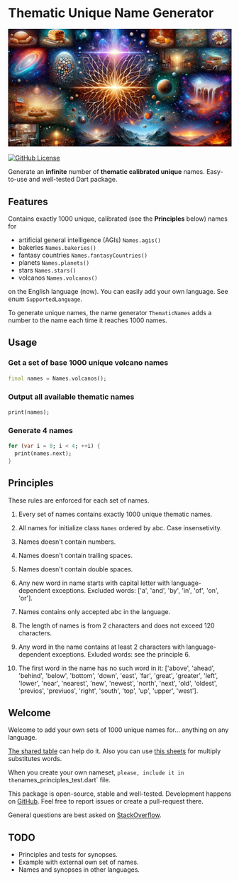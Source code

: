 # Thematic Unique Name Generator

![Cover - Thematic Names](https://raw.githubusercontent.com/signmotion/thematic_names/master/images/cover.webp)

[![GitHub License](https://img.shields.io/badge/license-MIT-blue.svg)](https://raw.githubusercontent.com/signmotion/id_gen/master/LICENSE)

Generate an **infinite** number of **thematic calibrated unique** names.
Easy-to-use and well-tested Dart package.

## Features

Contains exactly 1000 unique, calibrated (see the **Principles** below) names for

- artificial general intelligence (AGIs) `Names.agis()`
- bakeries `Names.bakeries()`
- fantasy countries `Names.fantasyCountries()`
- planets `Names.planets()`
- stars `Names.stars()`
- volcanos `Names.volcanos()`

on the English language (now). You can easily add your own language.
See enum `SupportedLanguage`.

To generate unique names, the name generator `ThematicNames` adds a number to the name each time
it reaches 1000 names.

## Usage

### Get a set of base 1000 unique volcano names

```dart
final names = Names.volcanos();
```

### Output all available thematic names

```dart
print(names);
```

### Generate 4 names

```dart
for (var i = 0; i < 4; ++i) {
  print(names.next);
}
```

## Principles

These rules are enforced for each set of names.

1. Every set of names contains exactly 1000 unique thematic names.

2. All names for initialize class `Names` ordered by abc. Case insensetivity.

3. Names doesn't contain numbers.

4. Names doesn't contain trailing spaces.

5. Names doesn't contain double spaces.

6. Any new word in name starts with capital letter with language-dependent exceptions. Excluded words: ['a', 'and', 'by', 'in', 'of', 'on', 'or'].

7. Names contains only accepted abc in the language.

8. The length of names is from 2 characters and does not exceed 120 characters.

9. Any word in the name contains at least 2 characters with language-dependent exceptions. Exluded words: see the principle 6.

10. The first word in the name has no such word in it: ['above', 'ahead', 'behind', 'below', 'bottom', 'down', 'east', 'far', 'great', 'greater', 'left', 'lower', 'near', 'nearest', 'new', 'newest', 'north', 'next', 'old', 'oldest', 'previos', 'previuos', 'right', 'south', 'top', 'up', 'upper', 'west'].

## Welcome

Welcome to add your own sets of 1000 unique names for... anything on any language.

[The shared table](https://docs.google.com/spreadsheets/d/1a47-yqtVmVB8MjgfKIscmcX0LKxt5xPRe4OlyflZ51g/copy)
can help do it. Also you can use [this sheets](https://docs.google.com/spreadsheets/d/191DerwdKESDnRZ0aRoJXcIFa6o4ak8eO6XUawBlmRhQ/copy)
for multiply substitutes words.

When you create your own nameset, `please, include it in the`names_principles_test.dart` file.

This package is open-source, stable and well-tested. Development happens on
[GitHub](https://github.com/signmotion/id_gen). Feel free to report issues
or create a pull-request there.

General questions are best asked on
[StackOverflow](https://stackoverflow.com/questions/tagged/id_gen).

## TODO

- Principles and tests for synopses.
- Example with external own set of names.
- Names and synopses in other languages.
